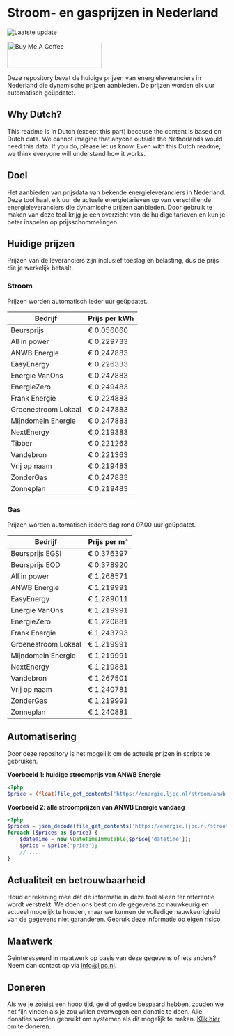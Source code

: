 # Stroom- en gasprijzen in Nederland

![Laatste update](https://img.shields.io/badge/laatste%20update-2024--08--17%2016%3A00%20CET-brightgreen)

<a href="https://www.buymeacoffee.com/Lars-" target="_blank"><img src="https://cdn.buymeacoffee.com/buttons/v2/default-orange.png" alt="Buy Me A Coffee" height="60" style="height: 60px !important;width: 217px !important;" ></a>

Deze repository bevat de huidige prijzen van energieleveranciers in Nederland die dynamische prijzen aanbieden. De prijzen worden elk uur automatisch geüpdatet.

## Why Dutch?

This readme is in Dutch (except this part) because the content is based on Dutch data. We cannot imagine that anyone outside the Netherlands would need this data. If you do, please let us know. Even with this Dutch readme, we think
everyone will understand how it works.

## Doel

Het aanbieden van prijsdata van bekende energieleveranciers in Nederland. Deze tool haalt elk uur de actuele energietarieven op van verschillende energieleveranciers die dynamische prijzen aanbieden. Door gebruik te maken van deze tool
krijg je een overzicht van de huidige tarieven en kun je beter inspelen op prijsschommelingen.

## Huidige prijzen

Prijzen van de leveranciers zijn inclusief toeslag en belasting, dus de prijs die je werkelijk betaalt.

### Stroom

Prijzen worden automatisch ieder uur geüpdatet.

 Bedrijf | Prijs per kWh 
---------|---------------
Beursprijs | € 0,056060
All in power | € 0,229733
ANWB Energie | € 0,247883
EasyEnergy | € 0,226333
Energie VanOns | € 0,247883
EnergieZero | € 0,249483
Frank Energie | € 0,224883
Groenestroom Lokaal | € 0,247883
Mijndomein Energie | € 0,247883
NextEnergy | € 0,219383
Tibber | € 0,221263
Vandebron | € 0,221363
Vrij op naam | € 0,219483
ZonderGas | € 0,247883
Zonneplan | € 0,219483


### Gas

Prijzen worden automatisch iedere dag rond 07.00 uur geüpdatet.

 Bedrijf | Prijs per m³ 
---------|--------------
Beursprijs EGSI | € 0,376397
Beursprijs EOD | € 0,378920
All in power | € 1,268571
ANWB Energie | € 1,219991
EasyEnergy | € 1,289011
Energie VanOns | € 1,219991
EnergieZero | € 1,220881
Frank Energie | € 1,243793
Groenestroom Lokaal | € 1,219991
Mijndomein Energie | € 1,219991
NextEnergy | € 1,219881
Vandebron | € 1,267501
Vrij op naam | € 1,240781
ZonderGas | € 1,219991
Zonneplan | € 1,240881


## Automatisering

Door deze repository is het mogelijk om de actuele prijzen in scripts te gebruiken.

**Voorbeeld 1: huidige stroomprijs van ANWB Energie**

```php
<?php
$price = (float)file_get_contents('https://energie.ljpc.nl/stroom/anwb-energie-nu.txt');

```

**Voorbeeld 2: alle stroomprijzen van ANWB Energie vandaag**

```php
<?php
$prices = json_decode(file_get_contents('https://energie.ljpc.nl/stroom/all-in-power-vandaag.json'),true);
foreach ($prices as $price) {
    $dateTime = new \DateTimeImmutable($price['datetime']);
    $price = $price['price'];
    // ...
}
```

## Actualiteit en betrouwbaarheid

Houd er rekening mee dat de informatie in deze tool alleen ter referentie wordt verstrekt. We doen ons best om de gegevens zo nauwkeurig en actueel mogelijk te houden, maar we kunnen de volledige nauwkeurigheid van de gegevens niet
garanderen. Gebruik deze informatie op eigen risico.

## Maatwerk

Geïnteresseerd in maatwerk op basis van deze gegevens of iets anders? Neem dan contact op
via [info@ljpc.nl](mailto:info@ljpc.nl?subject=Energie%20prijzen).

## Doneren

Als we je zojuist een hoop tijd, geld of gedoe bespaard hebben, zouden we het fijn vinden als je zou willen overwegen een
donatie te doen. Alle donaties worden gebruikt om systemen als dit mogelijk te
maken. [Klik hier](https://www.buymeacoffee.com/Lars-) om te doneren.
